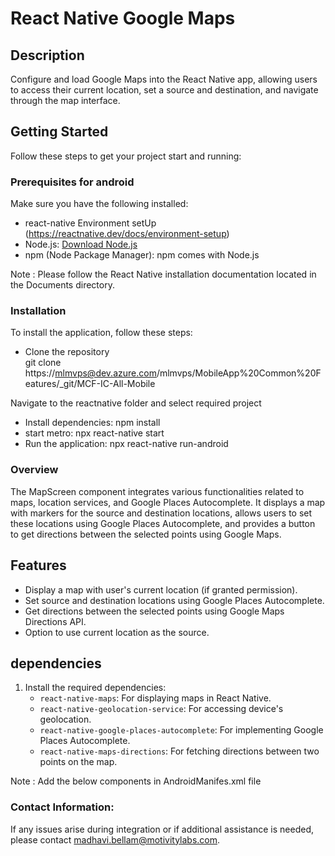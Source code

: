 # React Native Google Maps 

## Description 
Configure and load Google Maps into the React Native app, allowing users to access their current location, set a source and destination, and navigate through the map interface.
 
## Getting Started
 
Follow these steps to get your project start and running:
### Prerequisites for android

Make sure you have the following installed:
- react-native Environment setUp (https://reactnative.dev/docs/environment-setup)
- Node.js: [Download Node.js](https://nodejs.org/)
- npm (Node Package Manager): npm comes with Node.js

Note : Please follow the React Native installation documentation located in the Documents directory.


### Installation
To install the application, follow these steps:
 
- Clone the repository  
  git clone https://mlmvps@dev.azure.com/mlmvps/MobileApp%20Common%20Features/_git/MCF-IC-All-Mobile

Navigate to the reactnative folder and select required project
- Install dependencies: npm install
- start metro: npx react-native start
- Run the application: npx react-native run-android

### Overview

The MapScreen component integrates various functionalities related to maps, location services, and Google Places Autocomplete. It displays a map with markers for the source and destination locations, allows users to set these locations using Google Places Autocomplete, and provides a button to get directions between the selected points using Google Maps.

## Features

- Display a map with user's current location (if granted permission).
- Set source and destination locations using Google Places Autocomplete.
- Get directions between the selected points using Google Maps Directions API.
- Option to use current location as the source.

## dependencies

1. Install the required dependencies:
   - `react-native-maps`: For displaying maps in React Native.
   - `react-native-geolocation-service`: For accessing device's geolocation.
   - `react-native-google-places-autocomplete`: For implementing Google Places Autocomplete.
   - `react-native-maps-directions`: For fetching directions between two points on the map.

Note :
Add the below components in AndroidManifes.xml file
<uses-permission android:name="android.permission.INTERNET" />
<uses-permission android:name="android.permission.ACCESS_FINE_LOCATION" />
<uses-permission android:name="android.permission.ACCESS_COARSE_LOCATION"/>
<uses-permission android:name="android.permission.ACCESS_BACKGROUND_LOCATION"/>

### Contact Information:
If any issues arise during integration or if additional assistance is needed, please contact 
madhavi.bellam@motivitylabs.com.